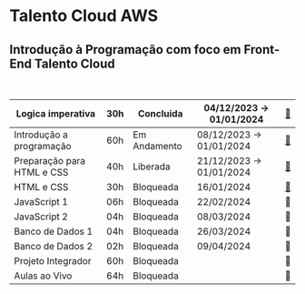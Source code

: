 # Talento Cloud AWS

## Introdução à Programação com foco em Front-End   Talento Cloud     
<BR>

| Logica imperativa | 30h | Concluida | 04/12/2023 → 01/01/2024 | [📁](https://github.com/PaulaSena/CloudAWS/tree/main/Grade/ConteudoCurso/Logica%20imperativa) |
| --- | --- | --- | --- | --- |
| Introdução a programação | 60h | Em Andamento | 08/12/2023 → 01/01/2024 | [📁](https://github.com/PaulaSena/CloudAWS/tree/main/Grade/ConteudoCurso/Introdu%C3%A7%C3%A3o%20a%20programa%C3%A7%C3%A3o) |
| Preparação para HTML e CSS | 40h | Liberada | 21/12/2023 → 01/01/2024 | [📁]()|
| HTML e CSS | 30h | Bloqueada | 16/01/2024  | [📁](https://github.com/PaulaSena/CloudAWS/tree/main/Grade/ConteudoCurso/HTML%20e%20CSS)|
| JavaScript 1 | 06h | Bloqueada | 22/02/2024  | 📁 |
| JavaScript 2 | 04h | Bloqueada | 08/03/2024  |📁 |
| Banco de Dados 1 | 04h | Bloqueada | 26/03/2024  | 📁 |
| Banco de Dados 2 | 02h | Bloqueada | 09/04/2024  |📁 |
| Projeto Integrador | 60h | Bloqueada |  | 📁 |
| Aulas ao Vivo | 64h | Bloqueada |  | 📁 |
